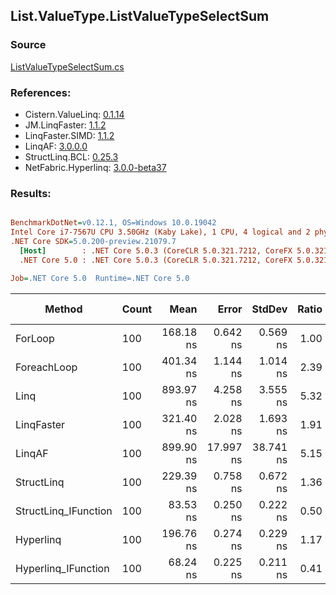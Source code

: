 ﻿## List.ValueType.ListValueTypeSelectSum

### Source
[ListValueTypeSelectSum.cs](../LinqBenchmarks/List/ValueType/ListValueTypeSelectSum.cs)

### References:
- Cistern.ValueLinq: [0.1.14](https://www.nuget.org/packages/Cistern.ValueLinq/0.1.14)
- JM.LinqFaster: [1.1.2](https://www.nuget.org/packages/JM.LinqFaster/1.1.2)
- LinqFaster.SIMD: [1.1.2](https://www.nuget.org/packages/LinqFaster.SIMD/1.0.3)
- LinqAF: [3.0.0.0](https://www.nuget.org/packages/LinqAF/3.0.0.0)
- StructLinq.BCL: [0.25.3](https://www.nuget.org/packages/StructLinq.BCL/0.25.3)
- NetFabric.Hyperlinq: [3.0.0-beta37](https://www.nuget.org/packages/NetFabric.Hyperlinq/3.0.0-beta37)

### Results:
``` ini

BenchmarkDotNet=v0.12.1, OS=Windows 10.0.19042
Intel Core i7-7567U CPU 3.50GHz (Kaby Lake), 1 CPU, 4 logical and 2 physical cores
.NET Core SDK=5.0.200-preview.21079.7
  [Host]        : .NET Core 5.0.3 (CoreCLR 5.0.321.7212, CoreFX 5.0.321.7212), X64 RyuJIT
  .NET Core 5.0 : .NET Core 5.0.3 (CoreCLR 5.0.321.7212, CoreFX 5.0.321.7212), X64 RyuJIT

Job=.NET Core 5.0  Runtime=.NET Core 5.0  

```
|               Method | Count |      Mean |     Error |    StdDev | Ratio | RatioSD |  Gen 0 | Gen 1 | Gen 2 | Allocated |
|--------------------- |------ |----------:|----------:|----------:|------:|--------:|-------:|------:|------:|----------:|
|              ForLoop |   100 | 168.18 ns |  0.642 ns |  0.569 ns |  1.00 |    0.00 |      - |     - |     - |         - |
|          ForeachLoop |   100 | 401.34 ns |  1.144 ns |  1.014 ns |  2.39 |    0.01 |      - |     - |     - |         - |
|                 Linq |   100 | 893.97 ns |  4.258 ns |  3.555 ns |  5.32 |    0.03 | 0.0343 |     - |     - |      72 B |
|           LinqFaster |   100 | 321.40 ns |  2.028 ns |  1.693 ns |  1.91 |    0.01 |      - |     - |     - |         - |
|               LinqAF |   100 | 899.90 ns | 17.997 ns | 38.741 ns |  5.15 |    0.16 |      - |     - |     - |         - |
|           StructLinq |   100 | 229.39 ns |  0.758 ns |  0.672 ns |  1.36 |    0.01 | 0.0191 |     - |     - |      40 B |
| StructLinq_IFunction |   100 |  83.53 ns |  0.250 ns |  0.222 ns |  0.50 |    0.00 |      - |     - |     - |         - |
|            Hyperlinq |   100 | 196.76 ns |  0.274 ns |  0.229 ns |  1.17 |    0.00 |      - |     - |     - |         - |
|  Hyperlinq_IFunction |   100 |  68.24 ns |  0.225 ns |  0.211 ns |  0.41 |    0.00 |      - |     - |     - |         - |
